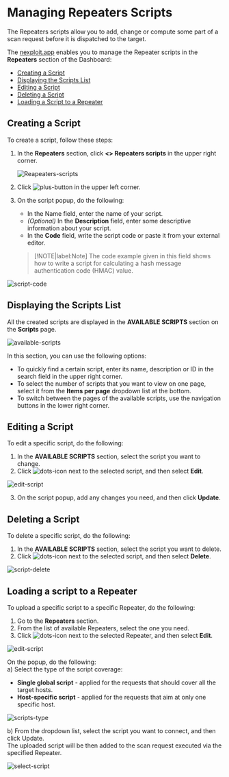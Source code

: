 # Managing Repeaters Scripts
The Repeaters scripts allow you to add, change or compute some part of a scan request before it is dispatched to the target. 

The [nexploit.app](https://nexploit.app/) enables you to manage the Repeater scripts in the **Repeaters** section of the Dashboard:
* [Creating a Script](#Creating-a-Script)
* [Displaying the Scripts List](#Displaying-the-Sripts-List) 
* [Editing a Script](#Editing-a-Script)
* [Deleting a Script](#Deleting-a-Script)
* [Loading a Script to a Repeater](#Loading-a-Script-to-a-Repeater)

## Creating a Script
To create a script, follow these steps:
1. In the **Repeaters** section, click **<> Repeaters scripts** in the upper right corner.

    ![Reapeaters-scripts](../media/repeaters-scripts/repeaters-scripts.png ':size=45%')

2. Click ![plus-button](../media/repeaters-scripts/plus-button.png ':size=2%') in the upper left corner.
3. On the script popup, do the following:
    * In the Name field, enter the name of your script.
    * _(Optional)_ In the **Description** field, enter some descriptive information about your script.
    * In the **Code** field, write the script code or paste it from your external editor. 
    >[!NOTE|label:Note]
    The code example given in this field shows how to write a script for calculating a hash message authentication code (HMAC) value.

  ![script-code](../media/repeaters-scripts/script-code.png ':size=45%')

## Displaying the Scripts List
All the created scripts are displayed in the **AVAILABLE SCRIPTS** section on the **Scripts** page.

 ![available-scripts](../media/repeaters-scripts/available-scripts.png ':size=45%')

In this section, you can use the following options:
* To quickly find a certain script, enter  its name, description or ID in the search field in the upper right corner.
* To select the number of scripts that you want to view on one page, select it from the **Items per page** dropdown list at the bottom.
* To switch between the pages of the available scripts, use the navigation buttons in the lower right corner.

## Editing a Script
To edit a specific script, do the following:
1. In the **AVAILABLE SCRIPTS** section, select the script you want to change.
2. Click ![dots-icon](../media/repeaters-scripts/dots-icon.png ':size=2%') next to the selected script, and then select **Edit**.

 ![edit-script](../media/repeaters-scripts/edit-script.png ':size=45%')

3. On the script popup, add any changes you need, and then click **Update**.






## Deleting a Script

To delete a specific script, do the following:
1. In the **AVAILABLE SCRIPTS** section, select the script you want to delete.
2. Click ![dots-icon](../media/repeaters-scripts/dots-icon.png ':size=2%') next to the selected script, and then select **Delete**.

 ![script-delete](../media/repeaters-scripts/script-delete.png ':size=45%')

## Loading a script to a Repeater 
To upload a specific script to a specific Repeater, do the following:
1. Go to the **Repeaters** section.
2. From the list of available Repeaters, select the one you need.
3. Click ![dots-icon](../media/repeaters-scripts/dots-icon.png ':size=2%') next to the selected Repeater, and then select **Edit**.

 ![edit-script](../media/repeaters-scripts/edit-script.png ':size=45%')

  On the popup, do the following:<br>
   a) Select the type of the script coverage:
   * **Single global script** - applied for the requests that should cover all the target hosts. 
   * **Host-specific script** - applied for the requests that aim at only one specific host.
 
   ![scripts-type](../media/repeaters-scripts/scripts-type.png ':size=30%')

 b) From the dropdown list, select the script you want to connect, and then click Update.<br>
 The uploaded script will be then added to the scan request executed via the specified Repeater.

   ![select-script](../media/repeaters-scripts/select-script.png ':size=30%')


 


